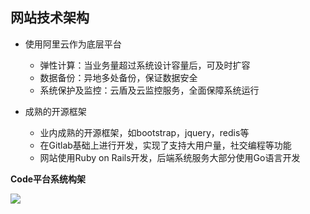 ## 网站技术架构

- 使用阿里云作为底层平台
	- 弹性计算：当业务量超过系统设计容量后，可及时扩容
	- 数据备份：异地多处备份，保证数据安全
	- 系统保护及监控：云盾及云监控服务，全面保障系统运行

- 成熟的开源框架
	- 业内成熟的开源框架，如bootstrap，jquery，redis等
	- 在Gitlab基础上进行开发，实现了支持大用户量，社交编程等功能
	- 网站使用Ruby on Rails开发，后端系统服务大部分使用Go语言开发

**Code平台系统构架**

![](/CSDN_Code/code_support/blob/master/images/FAQ_6_2_1.png)